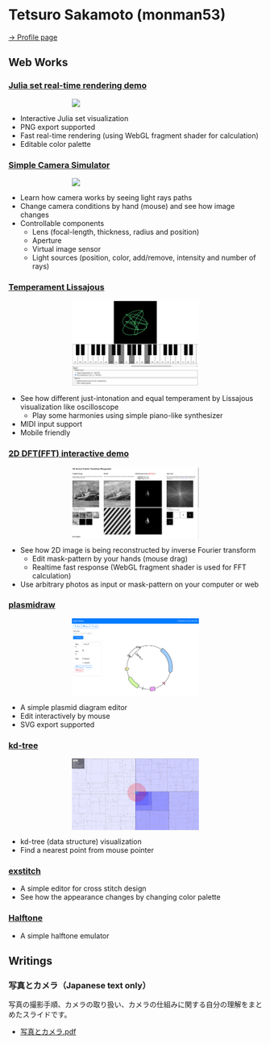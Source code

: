 # Tetsuro Sakamoto (monman53)

<style>
  img {
    /* width: 50%; */
    max-width: 100%;
    display: block;
    margin-left: auto;
    margin-right: auto;
  }

  @media (min-width: 500px) {
    img {
      width: 50%;
    }
  }
</style>

[→ Profile page](/profile.html)

## Web Works

### [Julia set real-time rendering demo](https://monman53.github.io/juliaset/) [<i class="bi bi-github"></i>](https://github.com/monman53/juliaset)

[![](https://raw.githubusercontent.com/monman53/juliaset/master/screenshot.png)](https://monman53.github.io/juliaset/)

- Interactive Julia set visualization
- PNG export supported
- Fast real-time rendering (using WebGL fragment shader for calculation)
- Editable color palette

### [Simple Camera Simulator](https://monman53.github.io/simple-camera-simulator/) [<i class="bi bi-github"></i>](https://github.com/monman53/simple-camera-simulator)

[![](https://raw.githubusercontent.com/monman53/simple-camera-simulator/main/screenshot.png)](https://monman53.github.io/simple-camera-simulator/)

- Learn how camera works by seeing light rays paths
- Change camera conditions by hand (mouse) and see how image changes
- Controllable components
  - Lens (focal-length, thickness, radius and position)
  - Aperture
  - Virtual image sensor
  - Light sources (position, color, add/remove, intensity and number of rays)

### [Temperament Lissajous](https://monman53.github.io/temperament/) [<i class="bi bi-github"></i>](https://github.com/monman53/temperament)

[![](https://raw.githubusercontent.com/monman53/temperament/main/screenshot.png)](https://monman53.github.io/temperament/)

- See how different just-intonation and equal temperament by Lissajous visualization like oscilloscope
  - Play some harmonies using simple piano-like synthesizer
- MIDI input support
- Mobile friendly

### [2D DFT(FFT) interactive demo](https://monman53.github.io/2dfft/) [<i class="bi bi-github"></i>](https://github.com/monman53/2dfft)

[![](https://raw.githubusercontent.com/monman53/2dfft/master/screenshot.png)](https://monman53.github.io/2dfft/)

- See how 2D image is being reconstructed by inverse Fourier transform
  - Edit mask-pattern by your hands (mouse drag)
  - Realtime fast response (WebGL fragment shader is used for FFT calculation)
- Use arbitrary photos as input or mask-pattern on your computer or web

### [plasmidraw](https://monman53.github.io/plasmidraw/) [<i class="bi bi-github"></i>](https://github.com/monman53/plasmidraw)

[![](https://raw.githubusercontent.com/monman53/plasmidraw/master/screenshot.png)](https://monman53.github.io/plasmidraw/)

- A simple plasmid diagram editor
- Edit interactively by mouse
- SVG export supported

### [kd-tree](https://monman53.github.io/demos/kd-tree/) [<i class="bi bi-github"></i>](https://github.com/monman53/kd-tree)

[![](https://raw.githubusercontent.com/monman53/kd-tree/master/screenshot.png)](https://monman53.github.io/demos/kd-tree/)

- kd-tree (data structure) visualization
- Find a nearest point from mouse pointer

### [exstitch](https://monman53.github.io/exstitch/) [<i class="bi bi-github"></i>](https://github.com/monman53/exstitch)

<!-- [![]()]() -->

- A simple editor for cross stitch design
- See how the appearance changes by changing color palette

### [Halftone](https://monman53.github.io/halftone/) [<i class="bi bi-github"></i>](https://github.com/monman53/halftone)

<!-- [![]()]() -->

- A simple halftone emulator

<!-- 
### []() [<i class="bi bi-github"></i>]()

[![]()]()

-  
-->

## Writings

### 写真とカメラ（Japanese text only）

写真の撮影手順、カメラの取り扱い、カメラの仕組みに関する自分の理解をまとめたスライドです。

* [写真とカメラ.pdf](/documents/photography.pdf)
